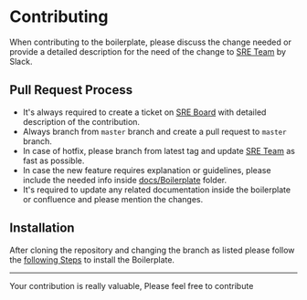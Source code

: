 # Contributing

When contributing to the boilerplate, please discuss the change needed or provide a detailed description
for the need of the change to [SRE Team][1] by Slack.

## Pull Request Process

- It's always required to create a ticket on [SRE Board][2] with detailed description of the contribution.
- Always branch from `master` branch and create a pull request to `master` branch.
- In case of hotfix, please branch from latest tag and update [SRE Team][1] as fast as possible.
- In case the new feature requires explanation or guidelines, please include the needed info inside [docs/Boilerplate](docs/Boilerplate) folder.
- It's required to update any related documentation inside the boilerplate or confluence and please mention the changes.

## Installation

After cloning the repository and changing the branch as listed please follow the [following Steps](https://gitlab.smartexpose.com/allmyhomes/laravel-api-boilerplate/-/blob/master/README.md#installation) to install the Boilerplate.

---

Your contribution is really valuable, Please feel free to contribute

[1]: <https://gitlab.smartexpose.com/allmyhomes/site-reliability-engineering-team>
[2]: <https://allmyhomes.atlassian.net/secure/RapidBoard.jspa?rapidView=35&projectKey=SRE&view=planning.nodetail>
